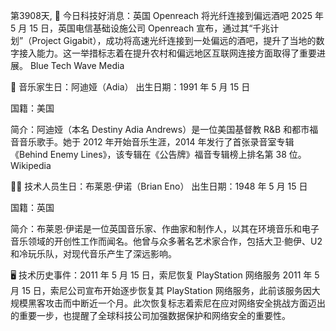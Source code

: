 第3908天, 🎉 今日科技好消息：英国 Openreach 将光纤连接到偏远酒吧
2025 年 5 月 15 日，英国电信基础设施公司 Openreach 宣布，通过其“千兆计划”（Project Gigabit），成功将高速光纤连接到一处偏远的酒吧，提升了当地的数字接入能力。这一举措标志着在提升农村和偏远地区互联网连接方面取得了重要进展。 
Blue Tech Wave Media

🎵 音乐家生日：阿迪娅（Adia）
出生日期：1991 年 5 月 15 日

国籍：美国

简介：阿迪娅（本名 Destiny Adia Andrews）是一位美国基督教 R&B 和都市福音音乐歌手。她于 2012 年开始音乐生涯，2014 年发行了首张录音室专辑《Behind Enemy Lines》，该专辑在《公告牌》福音专辑榜上排名第 38 位。 
Wikipedia

👨‍🔬 技术人员生日：布莱恩·伊诺（Brian Eno）
出生日期：1948 年 5 月 15 日

国籍：英国

简介：布莱恩·伊诺是一位英国音乐家、作曲家和制作人，以其在环境音乐和电子音乐领域的开创性工作而闻名。他曾与众多著名艺术家合作，包括大卫·鲍伊、U2 和冷玩乐队，对现代音乐产生了深远影响。

🖥️ 技术历史事件：2011 年 5 月 15 日，索尼恢复 PlayStation 网络服务
2011 年 5 月 15 日，索尼公司宣布开始逐步恢复其 PlayStation 网络服务，此前该服务因大规模黑客攻击而中断近一个月。此次恢复标志着索尼在应对网络安全挑战方面迈出的重要一步，也提醒了全球科技公司加强数据保护和网络安全的重要性。